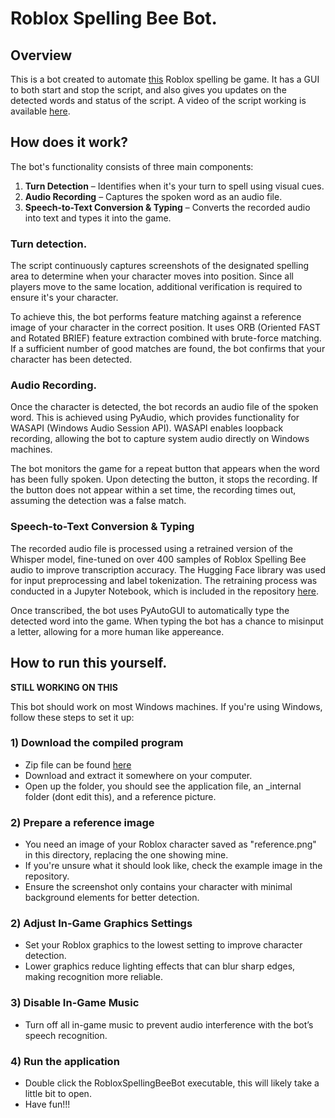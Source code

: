 # Roblox Spelling Bee Bot.

## Overview
This is a bot created to automate [this](https://www.roblox.com/games/17590362521/10M-Spelling-Bee) Roblox spelling be game. It has a GUI to both start and stop the script, and also gives you updates on the detected words and status of the script. A video of the script working is available [here](https://youtu.be/RN1JVsxGM6k). 

## How does it work?
The bot's functionality consists of three main components:

1) **Turn Detection** – Identifies when it's your turn to spell using visual cues.
2) **Audio Recording** – Captures the spoken word as an audio file.
3) **Speech-to-Text Conversion & Typing** – Converts the recorded audio into text and types it into the game.

### Turn detection. 
The script continuously captures screenshots of the designated spelling area to determine when your character moves into position. Since all players move to the same location, additional verification is required to ensure it's your character.

To achieve this, the bot performs feature matching against a reference image of your character in the correct position. It uses ORB (Oriented FAST and Rotated BRIEF) feature extraction combined with brute-force matching. If a sufficient number of good matches are found, the bot confirms that your character has been detected.

### Audio Recording.
Once the character is detected, the bot records an audio file of the spoken word. This is achieved using PyAudio, which provides functionality for WASAPI (Windows Audio Session API). WASAPI enables loopback recording, allowing the bot to capture system audio directly on Windows machines.

The bot monitors the game for a repeat button that appears when the word has been fully spoken. Upon detecting the button, it stops the recording. If the button does not appear within a set time, the recording times out, assuming the detection was a false match.

### Speech-to-Text Conversion & Typing
The recorded audio file is processed using a retrained version of the Whisper model, fine-tuned on over 400 samples of Roblox Spelling Bee audio to improve transcription accuracy. The Hugging Face library was used for input preprocessing and label tokenization. The retraining process was conducted in a Jupyter Notebook, which is included in the repository [here](https://github.com/gschwid/Roblox_Spelling_Bee_Automation/blob/main/model-tuning/fine_tuned_whisper.ipynb).

Once transcribed, the bot uses PyAutoGUI to automatically type the detected word into the game. When typing the bot has a chance to misinput a letter, allowing for a more human like appereance. 

## How to run this yourself.

**STILL WORKING ON THIS**

This bot should work on most Windows machines. If you're using Windows, follow these steps to set it up:

### 1) Download the compiled program
- Zip file can be found [here](https://drive.google.com/file/d/1n6vo-PFLL8N1JkoMcFGWhvCMTkL2LZyC/view?usp=sharing)
- Download and extract it somewhere on your computer. 
- Open up the folder, you should see the application file, an _internal folder (dont edit this), and a reference picture.

### 2) Prepare a reference image
- You need an image of your Roblox character saved as "reference.png" in this directory, replacing the one showing mine.
- If you're unsure what it should look like, check the example image in the repository.
- Ensure the screenshot only contains your character with minimal background elements for better detection.

### 2) Adjust In-Game Graphics Settings
- Set your Roblox graphics to the lowest setting to improve character detection.
- Lower graphics reduce lighting effects that can blur sharp edges, making recognition more reliable.

### 3) Disable In-Game Music
- Turn off all in-game music to prevent audio interference with the bot’s speech recognition.

### 4) Run the application
- Double click the RobloxSpellingBeeBot executable, this will likely take a little bit to open.
- Have fun!!!
